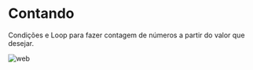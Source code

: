 # Contando
Condições e Loop para fazer contagem de números a partir do valor que desejar.

![web](https://user-images.githubusercontent.com/59830792/163731052-009addba-3a1d-44b2-9d76-cceaff02b6ce.JPG)
